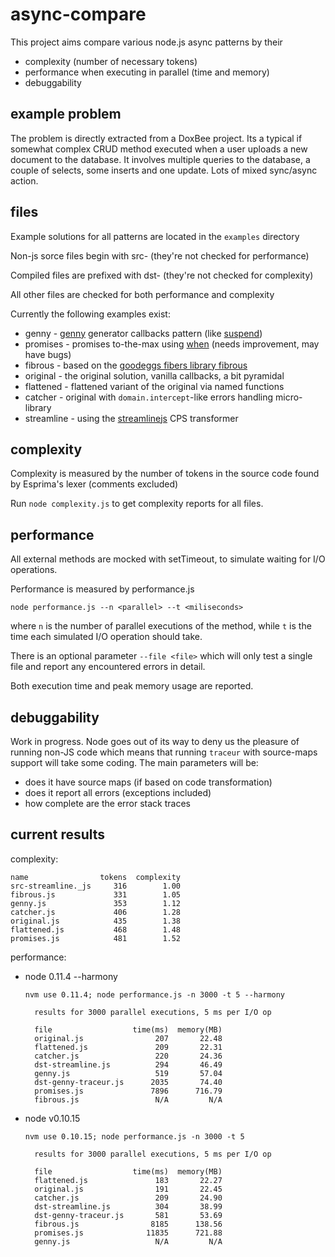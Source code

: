 # async-compare

This project aims compare various node.js async patterns by their

- complexity (number of necessary tokens)
- performance when executing in parallel (time and memory)
- debuggability 

## example problem

The problem is directly extracted from a DoxBee project. Its a typical if 
somewhat complex CRUD method executed when a user uploads a new document
to the database. It involves multiple queries to the database, a couple of 
selects, some inserts and one update. Lots of mixed sync/async action.

## files

Example solutions for all patterns are located in the `examples` directory

Non-js sorce files begin with src- (they're not checked for performance)

Compiled files are prefixed with dst- (they're not checked for complexity)

All other files are checked for both performance and complexity

Currently the following examples exist:

- genny     - [genny](http://github.com/spion/genny) generator callbacks pattern 
  (like [suspend](https://github.com/jmar777/suspend))
- promises - promises to-the-max using [when](http://github.com/cujojs/when) (needs improvement, may have bugs)
- fibrous - based on the [goodeggs fibers library fibrous](http://github.com/goodeggs/fibrous)
- original - the original solution, vanilla callbacks, a bit pyramidal
- flattened - flattened variant of the original via named functions
- catcher - original with `domain.intercept`-like errors handling micro-library
- streamline - using the [streamlinejs](http://github.com/Sage/streamlinejs) CPS transformer

## complexity

Complexity is measured by the number of tokens in the source code found by
Esprima's lexer (comments excluded)

Run `node complexity.js` to get complexity reports for all files.

## performance

All external methods are mocked with setTimeout, to simulate waiting for I/O 
operations.

Performance is measured by performance.js
 
    node performance.js --n <parallel> --t <miliseconds>

where `n` is the number of parallel executions of the method, while `t` is the
time each simulated I/O operation should take.

There is an optional parameter `--file <file>` which will only test a single
file and report any encountered errors in detail.

Both execution time and peak memory usage are reported.

## debuggability

Work in progress. Node goes out of its way to deny us the pleasure of running
non-JS code which means that running `traceur` with source-maps support will
take some coding. The main parameters will be:

- does it have source maps (if based on code transformation)
- does it report all errors (exceptions included)
- how complete are the error stack traces

## current results

complexity:

    name                tokens  complexity
    src-streamline._js     316        1.00
    fibrous.js             331        1.05
    genny.js               353        1.12
    catcher.js             406        1.28
    original.js            435        1.38
    flattened.js           468        1.48
    promises.js            481        1.52

performance:

* node 0.11.4 --harmony

  `nvm use 0.11.4; node performance.js -n 3000 -t 5 --harmony`

        results for 3000 parallel executions, 5 ms per I/O op
        
        file                  time(ms)  memory(MB)
        original.js                207       22.48
        flattened.js               209       22.31
        catcher.js                 220       24.36
        dst-streamline.js          294       46.49
        genny.js                   519       57.04
        dst-genny-traceur.js      2035       74.40
        promises.js               7896      716.79
        fibrous.js                 N/A         N/A
               
* node v0.10.15

  `nvm use 0.10.15; node performance.js -n 3000 -t 5`

        results for 3000 parallel executions, 5 ms per I/O op

        file                  time(ms)  memory(MB)
        flattened.js               183       22.27
        original.js                191       22.45
        catcher.js                 209       24.90
        dst-streamline.js          304       38.99
        dst-genny-traceur.js       581       53.69
        fibrous.js                8185      138.56
        promises.js              11835      721.88
        genny.js                   N/A         N/A

